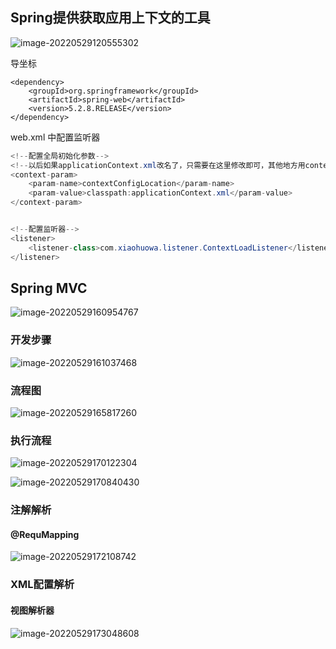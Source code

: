 ## Spring提供获取应用上下文的工具

![image-20220529120555302](https://s2.loli.net/2023/10/17/fPlVy5C8aJQwE7F.png)

导坐标

```
<dependency>
    <groupId>org.springframework</groupId>
    <artifactId>spring-web</artifactId>
    <version>5.2.8.RELEASE</version>
</dependency>
```

web.xml 中配置监听器

```java
<!--配置全局初始化参数-->
<!--以后如果applicationContext.xml改名了，只需要在这里修改即可，其他地方用contextConfigLocation就可以动态修改了-->
<context-param>
    <param-name>contextConfigLocation</param-name>
    <param-value>classpath:applicationContext.xml</param-value>
</context-param>


<!--配置监听器-->
<listener>
    <listener-class>com.xiaohuowa.listener.ContextLoadListener</listener-class>
</listener>
```



## Spring MVC

![image-20220529160954767](https://s2.loli.net/2023/10/17/GYReIgDKniZqOvw.png)

### 开发步骤

![image-20220529161037468](https://s2.loli.net/2023/10/17/UqWkG5fMrn9KaH6.png)

### 流程图

![image-20220529165817260](https://s2.loli.net/2023/10/17/XdQPZLUDIsa4fjx.png)



### 执行流程

![image-20220529170122304](https://s2.loli.net/2023/10/17/KC83WkQNabhVXdL.png)

![image-20220529170840430](https://s2.loli.net/2023/10/17/DxZyfRjCkv1HAap.png) 



### 注解解析

#### @RequMapping

![image-20220529172108742](https://s2.loli.net/2023/10/17/As6D5ebKyXYzni7.png)



### XML配置解析

#### 视图解析器

![image-20220529173048608](https://s2.loli.net/2023/10/17/FXAMiexsvmfqVtJ.png)





















